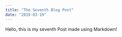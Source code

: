 ```yaml
---
title: "The Seventh Blog Post"
date: "2019-03-19"
---
```


Hello, this is my seventh Post made using Markdown!